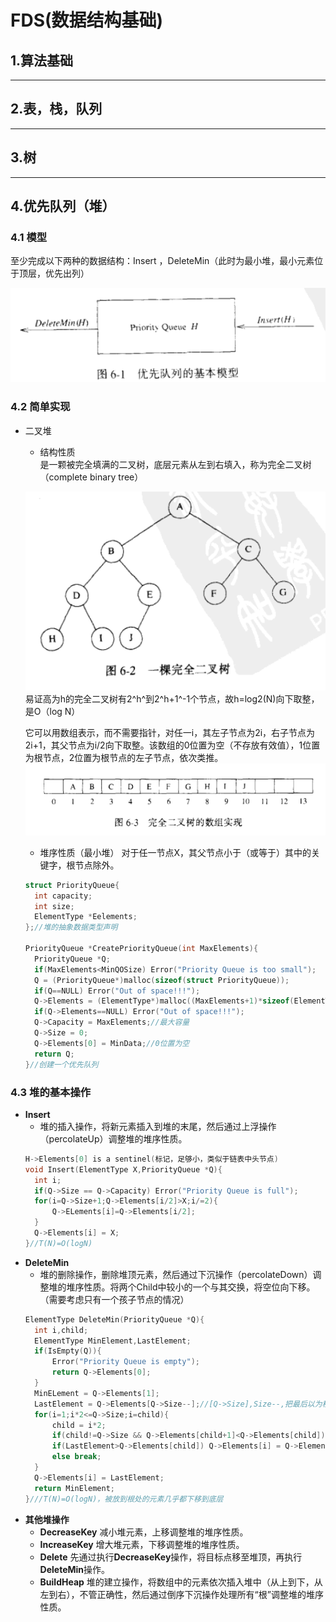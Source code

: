 # FDS(数据结构基础)
## 1.算法基础  

---

## 2.表，栈，队列

---

## 3.树

---

## 4.优先队列（堆）

### 4.1 模型 
至少完成以下两种的数据结构：Insert ，DeleteMin（此时为最小堆，最小元素位于顶层，优先出列）

![4.1.1](.\4.1.1.png "4.1.1")

### 4.2 简单实现
- 二叉堆
  - 结构性质  
  是一颗被完全填满的二叉树，底层元素从左到右填入，称为完全二叉树（complete binary tree）

  ![4.2.1](.\4.1.2.png "4.2.1")
  易证高为h的完全二叉树有2^h^到2^h+1^-1个节点，故h=log2(N)向下取整，是O（log N）  

  它可以用数组表示，而不需要指针，对任一i，其左子节点为2i，右子节点为2i+1，其父节点为i/2向下取整。该数组的0位置为空（不存放有效值），1位置为根节点，2位置为根节点的左子节点，依次类推。
  ![4.2.2](.\4.2.2.png "4.2.2")
  - 堆序性质（最小堆）
  对于任一节点X，其父节点小于（或等于）其中的关键字，根节点除外。
  ```c
  struct PriorityQueue{
    int capacity;
    int size;
    ElementType *Eelements;
  };//堆的抽象数据类型声明

  PriorityQueue *CreatePriorityQueue(int MaxElements){
    PriorityQueue *Q;
    if(MaxElements<MinQOSize) Error("Priority Queue is too small");
    Q = (PriorityQueue*)malloc(sizeof(struct PriorityQueue));
    if(Q==NULL) Error("Out of space!!!");
    Q->Elements = (ElementType*)malloc((MaxElements+1)*sizeof(ElementType));
    if(Q->Elements==NULL) Error("Out of space!!!");
    Q->Capacity = MaxElements;//最大容量
    Q->Size = 0;
    Q->Elements[0] = MinData;//0位置为空
    return Q;
  }//创建一个优先队列
  ```
### 4.3 堆的基本操作
- **Insert**
  - 堆的插入操作，将新元素插入到堆的末尾，然后通过上浮操作（percolateUp）调整堆的堆序性质。
  ```c
  H->Elements[0] is a sentinel(标记，足够小，类似于链表中头节点)
  void Insert(ElementType X,PriorityQueue *Q){
    int i;
    if(Q->Size == Q->Capacity) Error("Priority Queue is full");
    for(i=Q->Size+1;Q->Elements[i/2]>X;i/=2){
        Q->ELements[i]=Q->Elements[i/2];
    }
    Q->Elements[i] = X;
  }//T(N)=O(logN)
  ```  
- **DeleteMin**
  - 堆的删除操作，删除堆顶元素，然后通过下沉操作（percolateDown）调整堆的堆序性质。将两个Child中较小的一个与其交换，将空位向下移。（需要考虑只有一个孩子节点的情况）
  ```c
  ElementType DeleteMin(PriorityQueue *Q){
    int i,child;
    ElementType MinElement,LastElement;
    if(IsEmpty(Q)){
        Error("Priority Queue is empty");
        return Q->Elements[0];
    }
    MinELement = Q->Elements[1];
    LastElement = Q->Elements[Q->Size--];//[Q->Size],Size--,把最后以为移至第一位
    for(i=1;i*2<=Q->Size;i=child){
        child = i*2;
        if(child!=Q->Size && Q->Elements[child+1]<Q->Elements[child]) child++;
        if(LastElement>Q->Elements[child]) Q->Elements[i] = Q->Elements[child];
        else break;
    }
    Q->Elements[i] = LastElement;
    return MinElement;
  }///T(N)=O(logN)，被放到根处的元素几乎都下移到底层
  ```
- **其他堆操作**
  - **DecreaseKey**
  减小堆元素，上移调整堆的堆序性质。
  - **IncreaseKey**
  增大堆元素，下移调整堆的堆序性质。
  - **Delete**
  先通过执行**DecreaseKey**操作，将目标点移至堆顶，再执行**DeleteMin**操作。
  - **BuildHeap**
  堆的建立操作，将数组中的元素依次插入堆中（从上到下，从左到右），不管正确性，然后通过倒序下沉操作处理所有“根”调整堆的堆序性质。
